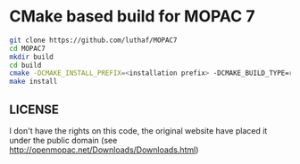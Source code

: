 # CMake based build for MOPAC 7


```bash
git clone https://github.com/luthaf/MOPAC7
cd MOPAC7
mkdir build
cd build
cmake -DCMAKE_INSTALL_PREFIX=<installation prefix> -DCMAKE_BUILD_TYPE=release ..
make install
```

## LICENSE

I don't have the rights on this code, the original website have placed it under
the public domain (see http://openmopac.net/Downloads/Downloads.html)

